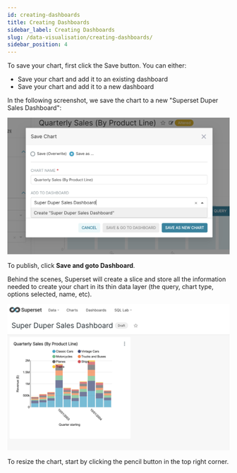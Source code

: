 ```yaml
---
id: creating-dashboards
title: Creating Dashboards
sidebar_label: Creating Dashboards
slug: /data-visualisation/creating-dashboards/
sidebar_position: 4
---
```


To save your chart, first click the Save button. You can either:

  - Save your chart and add it to an existing dashboard
  - Save your chart and add it to a new dashboard

In the following screenshot, we save the chart to a new "Superset Duper Sales Dashboard":

![DataViz-Dashboard-Save](../../static/img/docs/data-visualisation/data-viz-dashboard-save.png)

To publish, click **Save and goto Dashboard**.

Behind the scenes, Superset will create a slice and store all the information needed to create your chart in its thin data layer (the query, chart type, options selected, name, etc).

![DataViz-Dashboard-Publish](../../static/img/docs/data-visualisation/data-viz-dashboard.png)

To resize the chart, start by clicking the pencil button in the top right corner.